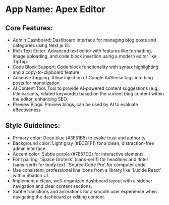 # **App Name**: Apex Editor

## Core Features:

- Admin Dashboard: Dashboard interface for managing blog posts and categories using Next.js 15.
- Rich Text Editor: Advanced text editor with features like formatting, image uploading, and code block insertion using a modern editor like TipTap.
- Code Block Support: Code block functionality with syntax highlighting and a copy-to-clipboard feature.
- Adsense Tagging: Allow injection of Google AdSense tags into blog posts for monetization.
- AI Content Tool: Tool to provide AI-powered content suggestions (e.g., title variants, related keywords) based on the current blog content within the editor, enhancing SEO.
- Preview Blogs: Preview blogs, can be used by AI to evaluate effectiveness

## Style Guidelines:

- Primary color: Deep blue (#3F51B5) to evoke trust and authority.
- Background color: Light gray (#ECEFF1) for a clean, distraction-free admin interface.
- Accent color: Subtle purple (#7E57C2) for interactive elements.
- Font pairing: 'Space Grotesk' (sans-serif) for headlines and 'Inter' (sans-serif) for body text. 'Source Code Pro' for computer code.
- Use consistent, professional line icons from a library like 'Lucide React' within Shadcn UI.
- Implement a clean, well-organized dashboard layout with a sidebar navigation and clear content sections.
- Subtle transitions and animations for a smooth user experience when navigating the dashboard or editing content.